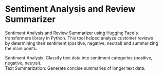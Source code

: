 # Sentiment Analysis and Review Summarizer 

Sentiment Analysis and Review Summarizer using Hugging Face's transformers library in Python. This tool helped analyze customer reviews by determining their sentiment (positive, negative, neutral) and summarizing the main points.

Sentiment Analysis: Classify text data into sentiment categories (positive, negative, neutral).\
Text Summarization: Generate concise summaries of longer text data.
